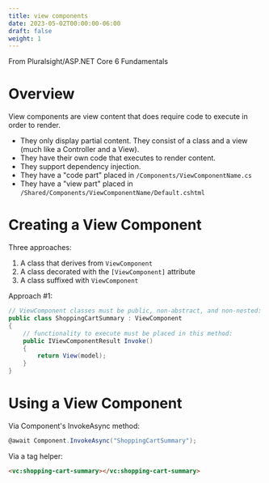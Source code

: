```yaml
---
title: view components
date: 2023-05-02T00:00:00-06:00
draft: false
weight: 1
---
```


From Pluralsight/ASP.NET Core 6 Fundamentals

# Overview
View components are view content that does require code to execute in order to render.
- They only display partial content.  They consist of a class and a view (much like a Controller and a View).
- They have their own code that executes to render content.
- They support dependency injection.
- They have a "code part" placed in `/Components/ViewComponentName.cs`
- They have a "view part" placed in `/Shared/Components/ViewComponentName/Default.cshtml`

# Creating a View Component
Three approaches:
1. A class that derives from `ViewComponent`
2. A class decorated with the `[ViewComponent]` attribute
3. A class suffixed with `ViewComponent`

Approach #1:
```cs
// ViewComponent classes must be public, non-abstract, and non-nested:
public class ShoppingCartSummary : ViewComponent
{
    // functionality to execute must be placed in this method:
    public IViewComponentResult Invoke()
    {
        return View(model);
    }
}
```
# Using a View Component
Via Component's InvokeAsync method:
```cs
@await Component.InvokeAsync("ShoppingCartSummary");
```

Via a tag helper:
```html
<vc:shopping-cart-summary></vc:shopping-cart-summary>
```
